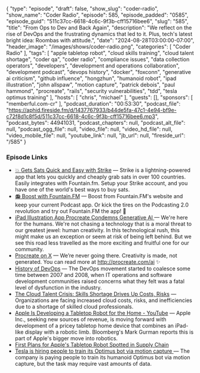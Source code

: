 {
  "type": "episode",
  "draft": false,
  "show_slug": "coder-radio",
  "show_name": "Coder Radio",
  "episode": 585,
  "episode_padded": "0585",
  "episode_guid": "511c37cc-6618-4c6c-9f3b-cff15716bee6",
  "slug": "585",
  "title": "From Ops to Dev and Back Again",
  "description": "We reflect on the rise of DevOps and the frustrating dynamics that led to it. Plus, tech's latest bright idea: Roombas with attitude.",
  "date": "2024-08-28T03:00:00-07:00",
  "header_image": "/images/shows/coder-radio.png",
  "categories": [
    "Coder Radio"
  ],
  "tags": [
    "apple tabletop robot",
    "cloud skills training",
    "cloud talent shortage",
    "coder qa",
    "coder radio",
    "compliance issues",
    "data collection operators",
    "developers",
    "development and operations collaboration",
    "development podcast",
    "devops history",
    "docker",
    "foxconn",
    "generative ai criticism",
    "github influence",
    "hongzhun",
    "humanoid robot",
    "ipad illustration",
    "john allspaw",
    "motion capture",
    "patrick debois",
    "paul hammond",
    "procreate",
    "rails",
    "security vulnerabilities",
    "tdd",
    "tesla optimus training"
  ],
  "hosts": [
    "chris",
    "michael"
  ],
  "guests": [],
  "sponsors": [
    "memberful.com-cr"
  ],
  "podcast_duration": "00:53:30",
  "podcast_file": "https://aphid.fireside.fm/d/1437767933/b44de5fa-47c1-4e94-bf9e-c72f8d1c8f5d/511c37cc-6618-4c6c-9f3b-cff15716bee6.mp3",
  "podcast_bytes": 44941031,
  "podcast_chapters": null,
  "podcast_alt_file": null,
  "podcast_ogg_file": null,
  "video_file": null,
  "video_hd_file": null,
  "video_mobile_file": null,
  "youtube_link": null,
  "jb_url": null,
  "fireside_url": "/585"
}


### Episode Links

  * [💥 Gets Sats Quick and Easy with Strike](https://strike.me/ "💥 Gets Sats Quick and Easy with Strike") — Strike is a lightning-powered app that lets you quickly and cheaply grab sats in over 100 countries. Easily integrates with Fountain.fm. Setup your Strike account, and you have one of the world's best ways to buy sats.
  * [📻 Boost with Fountain.FM](https://fountain.fm/show/OWdse4h3MzNbS8Og5RJk "📻 Boost with Fountain.FM") — Boost from Fountain.FM's website and keep your current Podcast app. Or kick the tires on the Podcasting 2.0 revolution and try out Fountain.FM the app! 🚀
  * [iPad Illustration App Procreate Condemns Generative AI ](https://www.macrumors.com/2024/08/19/procreate-condemns-ai/ "iPad Illustration App Procreate Condemns Generative AI ") — We're here for the humans. We're not chasing a technology that is a moral threat to our greatest jewel: human creativity. In this technological rush, this might make us an exception or seem at risk of being left behind. But we see this road less travelled as the more exciting and fruitful one for our community.
  * [Procreate on X](https://x.com/Procreate/status/1825311104584802470 "Procreate on X") — We’re never going there. Creativity is made, not generated. You can read more at http://procreate.com/ai ✨ 
  * [History of DevOps](https://www.atlassian.com/devops/what-is-devops/history-of-devops "History of DevOps") — The DevOps movement started to coalesce some time between 2007 and 2008, when IT operations and software development communities raised concerns what they felt was a fatal level of dysfunction in the industry.
  * [The Cloud Talent Crisis: Skills Shortage Drives Up Costs, Risks](https://www.itprotoday.com/cloud-computing/the-cloud-talent-crisis-skills-shortage-drives-up-costs-risks "The Cloud Talent Crisis: Skills Shortage Drives Up Costs, Risks") — Organizations are facing increased cloud costs, risks, and inefficiencies due to a shortage of skilled cloud professionals.
  * [Apple Is Developing a Tabletop Robot for the Home - YouTube](https://www.youtube.com/watch?v=WGmath2RrYM "Apple Is Developing a Tabletop Robot for the Home - YouTube") — Apple Inc., seeking new sources of revenue, is moving forward with development of a pricey tabletop home device that combines an iPad-like display with a robotic limb. Bloomberg's Mark Gurman reports this is part of Apple's bigger move into robotics. 
  * [First Plans for Apple's Tabletop Robot Spotted in Supply Chain ](https://www.macrumors.com/2024/08/19/apple-robot-spotted-in-supply-chain/ "First Plans for Apple's Tabletop Robot Spotted in Supply Chain ")
  * [Tesla is hiring people to train its Optimus bot via motion capture ](https://www.theverge.com/2024/8/19/24223626/tesla-optimus-humanoid-robot-motion-capture-training "Tesla is hiring people to train its Optimus bot via motion capture ") — The company is paying people to train its humanoid Optimus bot via motion capture, but the task may require vast amounts of data.


